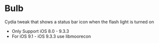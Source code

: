 Bulb
====

Cydia tweak that shows a status bar icon when the flash light is turned on

- Only Support iOS 8.0 - 9.3.3
- For iOS 9.1 - iOS 9.3.3 use libmoorecon
